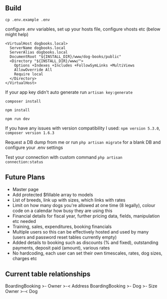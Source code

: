 ## Build
    cp .env.example .env

configure .env variables, set up your hosts file, configure vhosts etc (below might help)

    <VirtualHost dogbooks.local>
      ServerName dogbooks.local
      ServerAlias dogbooks.local
      DocumentRoot "${INSTALL_DIR}/www/dog-books/public"
      <Directory "${INSTALL_DIR}/www/">
        Options +Indexes +Includes +FollowSymLinks +MultiViews
        AllowOverride All
        Require local
      </Directory>
    </VirtualHost>

If your app key didn't auto generate run `artisan key:generate`

    composer install

    npm install

    npm run dev

If you have any issues with version compatibility I used: `npm version 5.3.0`, `composer version 1.6.3`

Request a DB dump from me or run `php artisan migrate` for a blank DB and configure your .env settings

Test your connection with custom command `php artisan connection:status`


## Future Plans

* Master page
* Add protected $fillable array to models
* List of breeds, link up with sizes, which links with rates
* Limit on how many dogs you're allowed at one time (8 legally), colour code on a calendar how busy they are using this
* Financial details for fiscal year, further pricing data, fields, manipulation etc needed
* Training, sales, expenditures, booking financials
* Multiple users so this can be effectively hosted and used by many (users and password reset tables currently empty)
* Added details to booking such as discounts (% and fixed), outstanding payments, deposit paid (amount), various rates
* No hardcoding, each user can set their own timescales, rates, dog sizes, charges etc

## Current table relationships

BoardingBooking >- Owner >-< Address
BoardingBooking >- Dog >- Size
Owner >-< Dog
